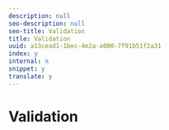 ```yaml
---
description: null
seo-description: null
seo-title: Validation
title: Validation
uuid: a13cead1-1bec-4e2a-a000-7f91b51f2a31
index: y
internal: n
snippet: y
translate: y
---
```


# Validation

